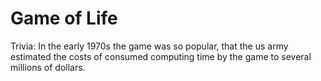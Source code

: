 # Game of Life

Trivia: In the early 1970s the game was so popular, that the us army estimated the costs of consumed computing time by the game to several millions of dollars. 